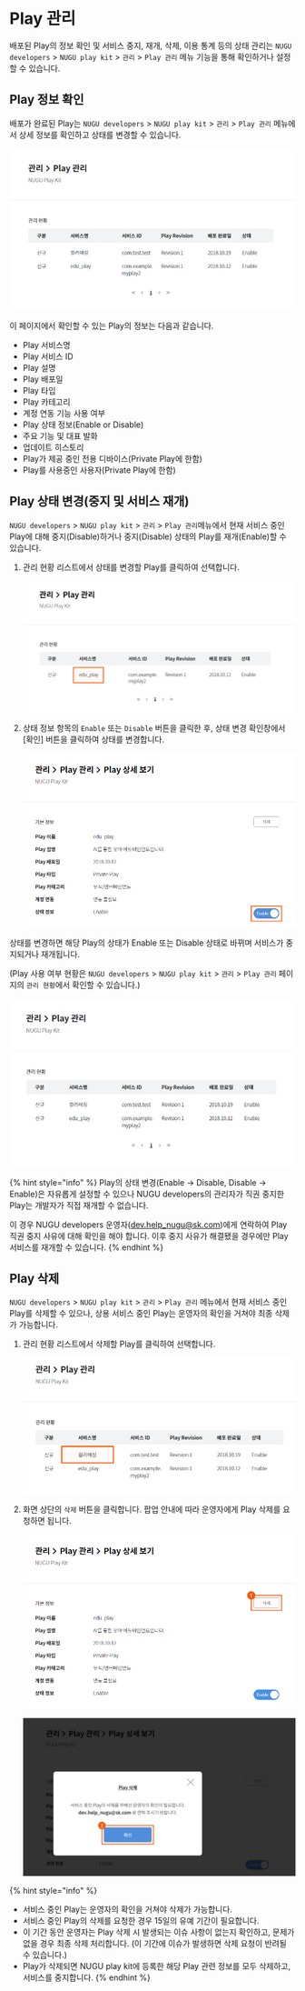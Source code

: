 # Play 관리

배포된 Play의 정보 확인 및 서비스 중지, 재개, 삭제, 이용 통계 등의 상태 관리는 `NUGU developers` &gt; `NUGU play kit` &gt; `관리` &gt; `Play 관리` 메뉴 기능을 통해 확인하거나 설정할 수 있습니다.

## Play 정보 확인 <a id="manage-a-playinformation"></a>

배포가 완료된 Play는 `NUGU developers` &gt; `NUGU play kit` &gt; `관리` &gt; `Play 관리` 메뉴에서 상세 정보를 확인하고 상태를 변경할 수 있습니다.

![](../../.gitbook/assets/ch5_531_c01.png)

이 페이지에서 확인할 수 있는 Play의 정보는 다음과 같습니다.

* Play 서비스명
* Play 서비스 ID 
* Play 설명
* Play 배포일
* Play 타입
* Play 카테고리
* 계정 연동 기능 사용 여부
* Play 상태 정보\(Enable or Disable\)
* 주요 기능 및 대표 발화
* 업데이트 히스토리
* Play가 제공 중인 전용 디바이스\(Private Play에 한함\)
* Play를 사용중인 사용자\(Private Play에 한함\)

## Play 상태 변경\(중지 및 서비스 재개\) <a id="change-play-status"></a>

`NUGU developers` &gt; `NUGU play kit` &gt; `관리` &gt; `Play 관리`메뉴에서 현재 서비스 중인 Play에 대해 중지\(Disable\)하거나 중지\(Disable\) 상태의 Play를 재개\(Enable\)할 수 있습니다.

1. 관리 현황 리스트에서 상태를 변경할 Play를 클릭하여 선택합니다.

   ![](../../.gitbook/assets/ch5_532_c01-1.png)

2. 상태 정보 항목의 `Enable` 또는 `Disable` 버튼을 클릭한 후, 상태 변경 확인창에서 \[확인\] 버튼을 클릭하여 상태를 변경합니다.

   ![](../../.gitbook/assets/ch5_532_c02.png)

상태를 변경하면 해당 Play의 상태가 Enable 또는 Disable 상태로 바뀌며 서비스가 중지되거나 재개됩니다.

\(Play 사용 여부 현황은 `NUGU developers` &gt; `NUGU play kit` &gt; `관리` &gt; `Play 관리` 페이지의 `관리 현황`에서 확인할 수 있습니다.\)

![](../../.gitbook/assets/ch5_532_c03.png)

{% hint style="info" %}
Play의 상태 변경\(Enable → Disable, Disable → Enable\)은 자유롭게 설정할 수 있으나 NUGU developers의 관리자가 직권 중지한 Play는 개발자가 직접 재개할 수 없습니다.

이 경우 NUGU developers 운영자\([dev.help\_nugu@sk.com](mailto:dev.help_nugu@sk.com)\)에게 연락하여 Play 직권 중지 사유에 대해 확인을 해야 합니다. 이후 중지 사유가 해결됐을 경우에만 Play 서비스를 재개할 수 있습니다.
{% endhint %}

## Play 삭제 <a id="delete-a-play"></a>

`NUGU developers` &gt; `NUGU play kit` &gt; `관리` &gt; `Play 관리` 메뉴에서 현재 서비스 중인 Play를 삭제할 수 있으나, 상용 서비스 중인 Play는 운영자의 확인을 거쳐야 최종 삭제가 가능합니다.

1. 관리 현황 리스트에서 삭제할 Play를 클릭하여 선택합니다.

   ![](../../.gitbook/assets/ch5_533_c01-1.png)

2. 화면 상단의 `삭제` 버튼을 클릭합니다. 팝업 안내에 따라 운영자에게 Play 삭제를 요청하면 됩니다.

   ![](../../.gitbook/assets/ch5_533_c02-1.png)

   ![](../../.gitbook/assets/ch5_533_c03-1.png)

{% hint style="info" %}
* 서비스 중인 Play는 운영자의 확인을 거쳐야 삭제가 가능합니다.
* 서비스 중인 Play의 삭제를 요청한 경우 15일의 유예 기간이 필요합니다.
* 이 기간 동안 운영자는 Play 삭제 시 발생되는 이슈 사항이 없는지 확인하고, 문제가 없을 경우 최종 삭제 처리합니다. \(이 기간에 이슈가 발생하면 삭제 요청이 반려될 수 있습니다.\)
* Play가 삭제되면 NUGU play kit에 등록한 해당 Play 관련 정보를 모두 삭제하고, 서비스를 중지합니다.
{% endhint %}

